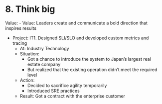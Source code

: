 # 8. Think big

Value: - Value: Leaders create and communicate a bold direction that inspires results
- Project: IT1. Designed SLI/SLO and developed custom metrics and tracing
  - At: Industry Technology
  - Situation:
    - Got a chance to introduce the system to Japan’s largest real estate company
    - But realized that the existing operation didn’t meet the required level
  - Action:
    - Decided to sacrifice agility temporarily
    - Introduced SRE practices
  - Result: Got a contract with the enterprise customer
